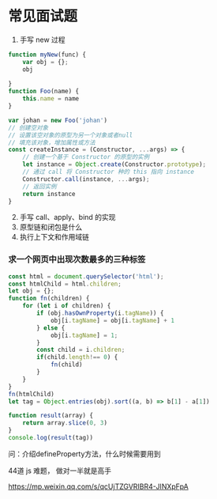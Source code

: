 # 常见面试题

1. 手写 new 过程

```javascript
function myNew(func) {
    var obj = {};
    obj
    
}
function Foo(name) {
    this.name = name
}

var johan = new Foo('johan')
// 创建空对象
// 设置该空对象的原型为另一个对象或者null
// 填充该对象，增加属性或方法
const createInstance = (Constructor, ...args) => {
    // 创建一个基于 Constructor 的原型的实例
    let instance = Object.create(Constructor.prototype);
    // 通过 call 将 Constructor 种的 this 指向 instance
    Constructor.call(instance, ...args);
    // 返回实例
    return instance
}
```

2. 手写 call、apply、bind 的实现
3. 原型链和闭包是什么
4. 执行上下文和作用域链





### 求一个网页中出现次数最多的三种标签

```javascript
const html = document.querySelector('html');
const htmlChild = html.children;
let obj = {};
function fn(children) {
    for (let i of children) {
        if (obj.hasOwnProperty(i.tagName)) {
            obj[i.tagName] = obj[i.tagName] + 1
        } else {
            obj[i.tagName] = 1;
        }
        const child = i.children;
        if(child.length!== 0) {
            fn(child)
        }
    }
}
fn(htmlChild)
let tag = Object.entries(obj).sort((a, b) => b[1] - a[1])

function result(array) {
    return array.slice(0, 3)
}
console.log(result(tag))

```



问：介绍defineProperty方法，什么时候需要用到





44道 js 难题， 做对一半就是高手

https://mp.weixin.qq.com/s/qcUjTZGVRIBR4-JINXpFpA





